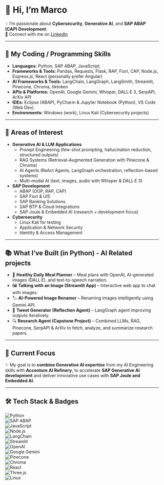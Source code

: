 # 👋 Hi, I’m Marco  

💡 I’m passionate about **Cybersecurity**, **Generative AI**, and **SAP ABAP (CAP) Development**.  
🔗 Connect with me on [LinkedIn](https://www.linkedin.com/in/marko-marciano-966baa27b/)



---

## 🌱 My Coding / Programming Skills  

- **Languages:** Python, SAP ABAP, JavaScript,   
- **Frameworks & Tools:** Pandas, Requests, Flask, RAP, Fiori, CAP, Node.js, Express.js, React (personally prefer Angular)
- **AI Frameworks & Tools:** LangChain, LangGraph, LangSmith, Streamlit, Pinecone, Chroma, tiktoken  
- **APIs & Platforms:** OpenAI, Google Gemini, Whisper, DALL·E 3, SerpAPI, ArXiv API  
- **IDEs:** Eclipse (ABAP), PyCharm & Jupyter Notebook (Python), VS Code (Web Dev)  
- **Environments:** Windows (work), Linux Kali (Cybersecurity projects)  

---

## 🎯 Areas of Interest  

- **Generative AI & LLM Applications**  
  - Prompt Engineering (few-shot prompting, hallucination reduction, structured outputs)  
  - RAG Systems (Retrieval-Augmented Generation with Pinecone & Chroma)  
  - AI Agents (ReAct Agents, LangGraph orchestration, reflection-based systems)  
  - Multi-modal AI (text, images, audio with Whisper & DALL·E 3)  
- **SAP Development**  
  - ABAP (OOP, RAP, CAP)  
  - SAP Fiori & UI5  
  - SAP Banking Solutions  
  - SAP BTP & Cloud Integrations  
  - SAP Joule & Embedded AI (research + development focus)  
- **Cybersecurity**  
  - Linux Kali for testing  
  - Application & Network Security  
  - Identity & Access Management  

---

## 📚 What I’ve Built (in Python) - AI Related projects 

- 🥗 **Healthy Daily Meal Planner** – Meal plans with OpenAI, AI-generated images (DALL·E), and text-to-speech narration.  
- 🖼️ **Talking with an Image (Streamlit App)** – Interactive web app to chat with images.  
- 🏷️ **AI-Powered Image Renamer** – Renaming images intelligently using Gemini API.  
- 📖 **Tweet Generator (Reflection Agent)** – LangGraph agent improving outputs iteratively.  
- 🔍 **Research Agent (Capstone Project)** – Combined LLMs, RAG, Pinecone, SerpAPI & ArXiv to fetch, analyze, and summarize research papers.  
 <!-- ☕ **SAP Caffè** – Interactive 3D portfolio (Three.js) to showcase SAP ABAP tools & projects. -->  

---

## 🚀 Current Focus  

✨ My goal is to **combine Generative AI expertise** from my AI Engineering skills with **Accenture AI Refinery**, to accelerate **SAP Generative AI development** and deliver innovative use cases with **SAP Joule and Embedded AI**.  

---

## 🛠️ Tech Stack & Badges  

![Python](https://img.shields.io/badge/Python-3776AB?style=for-the-badge&logo=python&logoColor=white)  
![SAP ABAP](https://img.shields.io/badge/SAP-0FAAFF?style=for-the-badge&logo=sap&logoColor=white)  
![JavaScript](https://img.shields.io/badge/JavaScript-F7DF1E?style=for-the-badge&logo=javascript&logoColor=black)  
![Node.js](https://img.shields.io/badge/Node.js-339933?style=for-the-badge&logo=node.js&logoColor=white)  
![LangChain](https://img.shields.io/badge/LangChain-000000?style=for-the-badge&logo=chainlink&logoColor=white)  
![Streamlit](https://img.shields.io/badge/Streamlit-FF4B4B?style=for-the-badge&logo=streamlit&logoColor=white)  
![OpenAI](https://img.shields.io/badge/OpenAI-412991?style=for-the-badge&logo=openai&logoColor=white)  
![Google Gemini](https://img.shields.io/badge/Gemini-4285F4?style=for-the-badge&logo=google&logoColor=white)  
![Pinecone](https://img.shields.io/badge/Pinecone-2F80ED?style=for-the-badge&logo=pinecone&logoColor=white)  
![Chroma](https://img.shields.io/badge/Chroma-FF9800?style=for-the-badge&logoColor=white)  
![React](https://img.shields.io/badge/React-20232A?style=for-the-badge&logo=react&logoColor=61DAFB)  
![Three.js](https://img.shields.io/badge/Three.js-000000?style=for-the-badge&logo=three.js&logoColor=white)  
![Linux](https://img.shields.io/badge/Linux-FCC624?style=for-the-badge&logo=linux&logoColor=black)  
